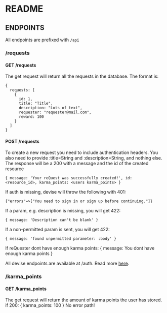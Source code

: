 # README

## ENDPOINTS

All endpoints are prefixed with `/api`

### /requests

#### GET /requests

The get request will return all the requests in the database.
The format is:

```
{
  requests: [
    {
      id: 1,
      title: "Title",
      description: "Lots of text",
      requester: "requester@mail.com",
      reward: 100
    }
  ]
}
```

#### POST /requests

To create a new request you need to include authentication headers.
You also need to provide :title=String and :description=String, and nothing else.
The response will be a 200 with a message and the id of the created resource

```
{ message: 'Your reQuest was successfully created!', id: <resource_id>, karma_points: <users karma_points> }
```

If auth is missing, devise will throw the following with 401:

```
{"errors"=>["You need to sign in or sign up before continuing."]}
```

If a param, e.g. description is missing, you will get 422:

```
{ message: 'Description can't be blank' }
```

If a non-permitted param is sent, you will get 422:

```
{ message: 'found unpermitted parameter: :body' }
```

If reQuester dont have enough karma points:
{ message: You dont have enough karma points }

All devise endpoints are available at /auth.
Read more [here](https://devise-token-auth.gitbook.io/devise-token-auth/).

### /karma_points

#### GET /karma_points

The get request will return the amount of karma points the user has stored.
if 200:
{ karma_points: 100 }
No error path!
